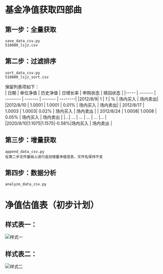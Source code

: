 # 基金净值获取四部曲

## 第一步：全量获取
	save_data_csv.py
	510880_lsjz.csv
## 第二步：过滤排序
	sort_data_csv.py
	510880_lsjz_sort.csv
保留列表项如下：<br>
| 日期 | 单位净值 | 历史净值 | 日增长率 | 申购状态 | 赎回状态 |
|----- | ------- | -------- | ------- | ------- | --------|
|2012/8/9| 1 | 1 | % | 场内买入 | 场内卖出|
|2012/8/10 | 1.0001 | 1.0001 | 0.01% | 场内买入 | 场内卖出|
| 2012/8/17 | 1.0003 | 1.0003| 0.02% | 场内买入 | 场内卖出 |
| 2012/8/24 | 1.0008| 1.0008 | 0.05% | 场内买入 | 场内卖出 |
|...| ... | ... | ... | ... |... |
|2020/9/10|1.1075|1.1575|-0.58%|场内买入 | 场内卖出 |

## 第三步：增量获取
	append_data_csv.py
	在第二步文件基础上进行追加增量净值信息，文件名保持不变

## 第四步：数据分析
	analyze_data_csv.py

# 净值估值表（初步计划）

## 样式表一：
![样式一](https://github.com/sunday2018/myMarkdownImage/blob/master/%E5%87%80%E5%80%BC%E4%BC%B0%E5%80%BC%E6%A0%B7%E5%BC%8F%E4%B8%80.png)

## 样式表二：
![样式二](https://github.com/sunday2018/myMarkdownImage/blob/master/%E5%87%80%E5%80%BC%E4%BC%B0%E5%80%BC%E6%A0%B7%E5%BC%8F%E4%BA%8C.png)
